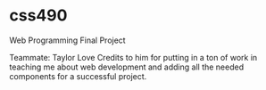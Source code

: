 # css490
Web Programming
Final Project

Teammate: Taylor Love
Credits to him for putting in a ton of work in teaching me about web development and adding all the needed components for a successful project.
